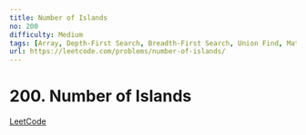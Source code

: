 ```yaml
---
title: Number of Islands
no: 200
difficulty: Medium
tags: [Array, Depth-First Search, Breadth-First Search, Union Find, Matrix]
url: https://leetcode.com/problems/number-of-islands/
---
```


# 200. Number of Islands

[LeetCode](https://leetcode.com/problems/number-of-islands/)

